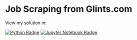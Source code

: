 # Job Scraping from Glints.com

View my solution in:

[![Python Badge](https://img.shields.io/badge/python-3670A0?style=for-the-badge&logo=python&logoColor=ffdd54)](Solutions/Jupyter%20Notebook/Job-Scrapping-from-Glints.com.py)
[![Jupyter Notebook Badge](https://img.shields.io/badge/Jupyter-F37626.svg?&style=for-the-badge&logo=Jupyter&logoColor=white)](Solutions/Jupyter%20Notebook/Job-Scrapping-from-Glints.com.ipynb)
